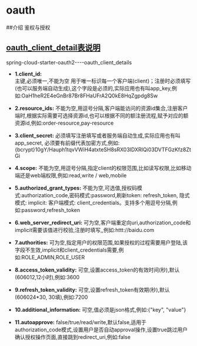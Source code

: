 # oauth

##介绍
鉴权与授权


## [oauth_client_detail表说明](https://www.jianshu.com/p/c1c6c966c3a7)
spring-cloud-starter-oauth2----oauth_client_details

- **1.client_id:**	
主键,必须唯一,不能为空	用于唯一标识每一个客户端(client)；注册时必须填写(也可以服务端自动生成),这个字段是必须的,实际应用也有叫app_key,例如:OaH1heR2E4eGnBr87Br8FHaUFrA2Q0kE8HqZgpdg8Sw

- **2.resource_ids:**
不能为空,用逗号分隔,客户端能访问的资源id集合,注册客户端时,根据实际需要可选择资源id,也可以根据不同的额注册流程,赋予对应的额资源id,例如:order-resource,pay-resource

- **3.client_secret:**
必须填写注册填写或者服务端自动生成,实际应用也有叫app_secret, 必须要有前缀代表加密方式,例如:{bcrypt}10gY/Hauph1tqvVWiH4atxteSH8sRX03IDXRIQi03DVTFGzKfz8ZtGi

- **4.scope:**
不能为空,用逗号分隔,指定client的权限范围,比如读写权限,比如移动端还是web端权限,例如:read,write / web,mobile

- **5.authorized_grant_types:**
不能为空,可选值,授权码模式:authorization_code,密码模式:password,刷新token: refresh_token, 隐式模式: implicit: 客户端模式: client_credentials。支持多个用逗号分隔,例如:password,refresh_token

- **6.web_server_redirect_uri:**
可为空,客户端重定向uri,authorization_code和implicit需要该值进行校验,注册时填写,,例如:httt://baidu.com

- **7.authorities:**
可为空,指定用户的权限范围,如果授权的过程需要用户登陆,该字段不生效,implicit和client_credentials需要,例如:ROLE_ADMIN,ROLE_USER

- **8.access_token_validity:**
可空,设置access_token的有效时间(秒),默认(606012,12小时),例如:3600

- **9.refresh_token_validity:**
可空,设置refresh_token有效期(秒),默认(606024*30, 30填),例如:7200

- **10.additional_information:**
可空,值必须是json格式,例如:{"key", "value"}

- **11.autoapprove:**
false/true/read/write,默认false,适用于authorization_code模式,设置用户是否自动approval操作,设置true跳过用户确认授权操作页面,直接跳到redirect_uri,例如:false
